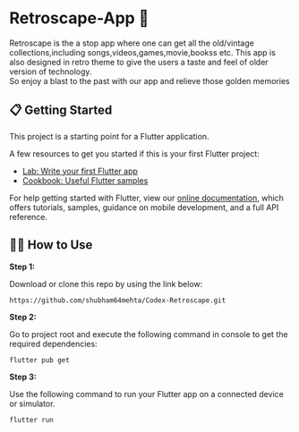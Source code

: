 # Retroscape-App  :iphone:
<p align="center">
  <a href="https://github.com/shubham64mehta/Codex-Retroscape">
    
  </a>
  </p>
 Retroscape is the a stop app where one can get all the old/vintage collections,including songs,videos,games,movie,bookss etc. This app is also designed in retro theme to give the users a taste and feel of older version of technology.
<br>So enjoy a blast to the past with our app and relieve those golden memories

  
  ## 📋 Getting Started

This project is a starting point for a Flutter application.

A few resources to get you started if this is your first Flutter project:

- [Lab: Write your first Flutter app](https://flutter.dev/docs/get-started/codelab)
- [Cookbook: Useful Flutter samples](https://flutter.dev/docs/cookbook)

For help getting started with Flutter, view our
[online documentation](https://flutter.dev/docs), which offers tutorials,
samples, guidance on mobile development, and a full API reference.

## 🚴‍♂️ How to Use 

**Step 1:**

Download or clone this repo by using the link below:

```
https://github.com/shubham64mehta/Codex-Retroscape.git
```

**Step 2:**

Go to project root and execute the following command in console to get the required dependencies: 

```
flutter pub get 
```

**Step 3:**

Use the following command to run your Flutter app on a connected device or simulator.

```
flutter run
```

